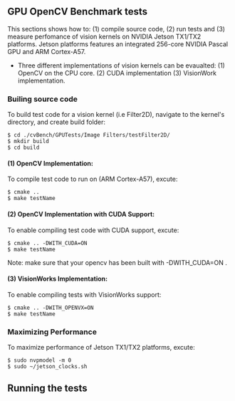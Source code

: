 ## GPU OpenCV Benchmark tests
 
This sections shows how to: (1) compile source code, (2) run tests and (3) measure perfomance of vision kernels on NVIDIA Jetson TX1/TX2 platforms. Jetson platforms features an integrated 256-core NVIDIA Pascal GPU and ARM Cortex-A57.

* Three different implementations of vision kernels can be evaualted: 
(1) OpenCV on the CPU core.
(2) CUDA implementation 
(3) VisionWork implementation.
 
### Builing source code

To build test code for a vision kernel (i.e Filter2D), navigate to the kernel's directory, and create build folder:

```commandline
$ cd ./cvBench/GPUTests/Image Filters/testFilter2D/ 
$ mkdir build  
$ cd build 
```



#### (1) OpenCV Implementation:

To compile test code to run on (ARM Cortex-A57), excute:

```commandline
$ cmake ..  
$ make testName  
```
#### (2) OpenCV Implementation with CUDA Support:

To enable compiling test code with CUDA support, excute:

```commandline
$ cmake .. -DWITH_CUDA=ON
$ make testName  
``` 
Note: make sure that your opencv has been built with -DWITH_CUDA=ON .

#### (3) VisionWorks Implementation:

To enable compiling tests with VisionWorks support:

```commandline
$ cmake .. -DWITH_OPENVX=ON
$ make testName  
```


### Maximizing Performance

To maximize performance of Jetson TX1/TX2 platforms, excute: 

```commandline
$ sudo nvpmodel -m 0 
$ sudo ~/jetson_clocks.sh 
```
 
## Running the tests 







